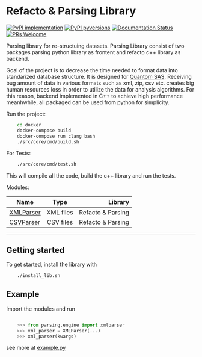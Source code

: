 
# Refacto & Parsing Library

[![PyPI implementation](https://img.shields.io/pypi/implementation/ansicolortags.svg)](https://pypi.python.org/pypi/ansicolortags/)
[![PyPI pyversions](https://img.shields.io/pypi/pyversions/ansicolortags.svg)](https://pypi.python.org/pypi/ansicolortags/)
[![Documentation Status](https://readthedocs.org/projects/ansicolortags/badge/?version=latest)](http://ansicolortags.readthedocs.io/?badge=latest)
[![PRs Welcome](https://img.shields.io/badge/PRs-welcome-brightgreen.svg?style=flat-square)](http://makeapullrequest.com)



Parsing library for re-structuing datasets. Parsing Library consist of two packages parsing python library as frontent and refacto c++ library as backend.

Goal of the project is to decrease the time needed to format data into standarized database structure. It is designed for [Quantom SAS](https://quantom.solar/fr/). 
Receiving bug amount of data in various formats such as xml, zip, csv etc. creates big human resources loss in order to utilize the data for analysis algorithms. For this reason, backend implemented in C++ to achieve high performance meanhwhile, all packaged can be used from python for simplicity.

Run the project:

```sh
    cd docker
    docker-compose build
    docker-compose run clang bash
    ./src/core/cmd/build.sh
```

For Tests:
```sh
    ./src/core/cmd/test.sh 
```

This will compile all the code, build the c++ library and run the tests.




Modules:


| Name          | Type           | Library
| ------------- |:-------------:|-------------:|
| [XMLParser](https://github.com/sanoguzhan/refacto/blob/master/core/include/xmlparser.hpp)    |  XML files       | Refacto & Parsing
| [CSVParser](https://github.com/sanoguzhan/refacto/blob/master/src/core/include/csvparser.hpp)     | CSV files      |   Refacto & Parsing 


------
## Getting started


To get started, install the library with 

```sh
    ./install_lib.sh
```
  

## Example 


Import the modules and run

```python

    >>> from parsing.engine import xmlparser
    >>> xml_parser = XMLParser(...)
    >>> xml_parser(kwargs)

```

see more at [example.py](https://github.com/sanoguzhan/refacto/blob/master/example.py)